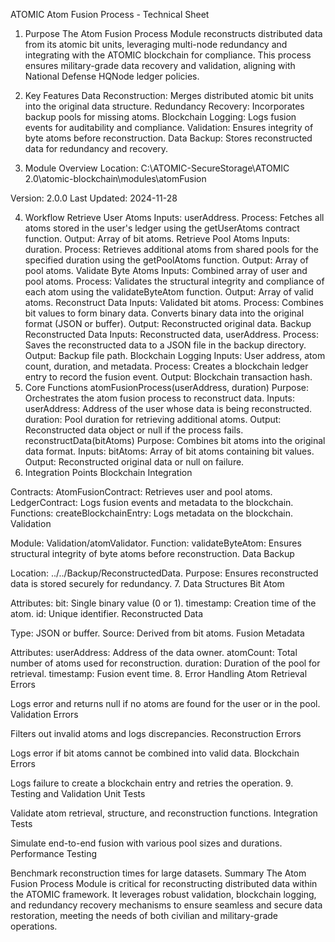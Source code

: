 ATOMIC Atom Fusion Process - Technical Sheet
1. Purpose
The Atom Fusion Process Module reconstructs distributed data from its atomic bit units, leveraging multi-node redundancy and integrating with the ATOMIC blockchain for compliance. This process ensures military-grade data recovery and validation, aligning with National Defense HQNode ledger policies.

2. Key Features
Data Reconstruction: Merges distributed atomic bit units into the original data structure.
Redundancy Recovery: Incorporates backup pools for missing atoms.
Blockchain Logging: Logs fusion events for auditability and compliance.
Validation: Ensures integrity of byte atoms before reconstruction.
Data Backup: Stores reconstructed data for redundancy and recovery.
3. Module Overview
Location:
C:\ATOMIC-SecureStorage\ATOMIC 2.0\atomic-blockchain\modules\atomFusion

Version: 2.0.0
Last Updated: 2024-11-28

4. Workflow
Retrieve User Atoms
Inputs: userAddress.
Process:
Fetches all atoms stored in the user's ledger using the getUserAtoms contract function.
Output: Array of bit atoms.
Retrieve Pool Atoms
Inputs: duration.
Process:
Retrieves additional atoms from shared pools for the specified duration using the getPoolAtoms function.
Output: Array of pool atoms.
Validate Byte Atoms
Inputs: Combined array of user and pool atoms.
Process:
Validates the structural integrity and compliance of each atom using the validateByteAtom function.
Output: Array of valid atoms.
Reconstruct Data
Inputs: Validated bit atoms.
Process:
Combines bit values to form binary data.
Converts binary data into the original format (JSON or buffer).
Output: Reconstructed original data.
Backup Reconstructed Data
Inputs: Reconstructed data, userAddress.
Process:
Saves the reconstructed data to a JSON file in the backup directory.
Output: Backup file path.
Blockchain Logging
Inputs: User address, atom count, duration, and metadata.
Process:
Creates a blockchain ledger entry to record the fusion event.
Output: Blockchain transaction hash.
5. Core Functions
atomFusionProcess(userAddress, duration)
Purpose: Orchestrates the atom fusion process to reconstruct data.
Inputs:
userAddress: Address of the user whose data is being reconstructed.
duration: Pool duration for retrieving additional atoms.
Output: Reconstructed data object or null if the process fails.
reconstructData(bitAtoms)
Purpose: Combines bit atoms into the original data format.
Inputs:
bitAtoms: Array of bit atoms containing bit values.
Output: Reconstructed original data or null on failure.
6. Integration Points
Blockchain Integration

Contracts:
AtomFusionContract:
Retrieves user and pool atoms.
LedgerContract:
Logs fusion events and metadata to the blockchain.
Functions:
createBlockchainEntry: Logs metadata on the blockchain.
Validation

Module: Validation/atomValidator.
Function:
validateByteAtom: Ensures structural integrity of byte atoms before reconstruction.
Data Backup

Location: ../../Backup/ReconstructedData.
Purpose: Ensures reconstructed data is stored securely for redundancy.
7. Data Structures
Bit Atom

Attributes:
bit: Single binary value (0 or 1).
timestamp: Creation time of the atom.
id: Unique identifier.
Reconstructed Data

Type: JSON or buffer.
Source: Derived from bit atoms.
Fusion Metadata

Attributes:
userAddress: Address of the data owner.
atomCount: Total number of atoms used for reconstruction.
duration: Duration of the pool for retrieval.
timestamp: Fusion event time.
8. Error Handling
Atom Retrieval Errors

Logs error and returns null if no atoms are found for the user or in the pool.
Validation Errors

Filters out invalid atoms and logs discrepancies.
Reconstruction Errors

Logs error if bit atoms cannot be combined into valid data.
Blockchain Errors

Logs failure to create a blockchain entry and retries the operation.
9. Testing and Validation
Unit Tests

Validate atom retrieval, structure, and reconstruction functions.
Integration Tests

Simulate end-to-end fusion with various pool sizes and durations.
Performance Testing

Benchmark reconstruction times for large datasets.
Summary
The Atom Fusion Process Module is critical for reconstructing distributed data within the ATOMIC framework. It leverages robust validation, blockchain logging, and redundancy recovery mechanisms to ensure seamless and secure data restoration, meeting the needs of both civilian and military-grade operations.







